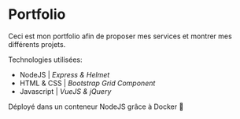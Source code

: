 # Portfolio  

Ceci est mon portfolio afin de proposer mes services et montrer mes différents projets.

Technologies utilisées:
- NodeJS | *Express & Helmet*
- HTML & CSS | *Bootstrap Grid Component*
- Javascript | *VueJS & jQuery*

Déployé dans un conteneur NodeJS grâce à Docker 🐳